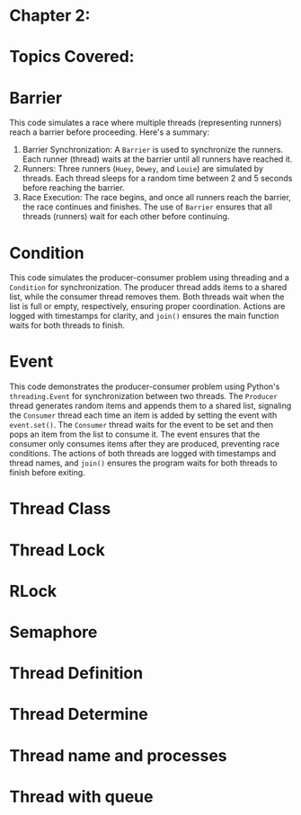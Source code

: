 # Chapter 2:
 # Topics Covered:
# Barrier
This code simulates a race where multiple threads (representing runners) reach a barrier before proceeding. Here's a summary:
   1. Barrier Synchronization: A `Barrier` is used to synchronize the runners. Each runner (thread) waits at the barrier until all runners have reached it.
   2. Runners: Three runners (`Huey`, `Dewey`, and `Louie`) are simulated by threads. Each thread sleeps for a random time between 2 and 5 seconds before reaching the barrier.
   3. Race Execution: The race begins, and once all runners reach the barrier, the race continues and finishes.
The use of `Barrier` ensures that all threads (runners) wait for each other before continuing.

# Condition
This code simulates the producer-consumer problem using threading and a `Condition` for synchronization. The producer thread adds items to a shared list, while the consumer thread removes them. Both threads wait when the list is full or empty, respectively, ensuring proper coordination. Actions are logged with timestamps for clarity, and `join()` ensures the main function waits for both threads to finish.

# Event
This code demonstrates the producer-consumer problem using Python's `threading.Event` for synchronization between two threads. The `Producer` thread generates random items and appends them to a shared list, signaling the `Consumer` thread each time an item is added by setting the event with `event.set()`. The `Consumer` thread waits for the event to be set and then pops an item from the list to consume it. The event ensures that the consumer only consumes items after they are produced, preventing race conditions. The actions of both threads are logged with timestamps and thread names, and `join()` ensures the program waits for both threads to finish before exiting.

# Thread Class
# Thread Lock
# RLock
# Semaphore
# Thread Definition
# Thread Determine
# Thread name and processes
# Thread with queue
